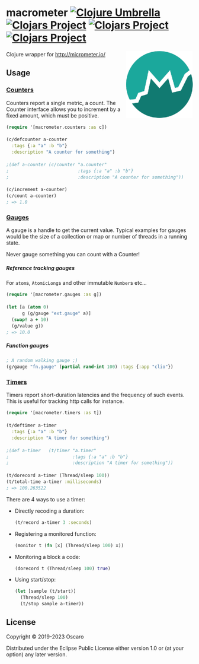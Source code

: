 # macrometer [![Clojure Umbrella](https://github.com/oscaro/macrometer/actions/workflows/clojure.yml/badge.svg?branch=master)](https://github.com/oscaro/macrometer/actions/workflows/clojure.yml) [![Clojars Project](https://img.shields.io/clojars/v/com.oscaro/macrometer.core.svg)](https://clojars.org/com.oscaro/macrometer.core) [![Clojars Project](https://img.shields.io/clojars/v/com.oscaro/macrometer.jmx.svg)](https://clojars.org/com.oscaro/macrometer.jmx) [![Clojars Project](https://img.shields.io/clojars/v/com.oscaro/macrometer.prometheus.svg)](https://clojars.org/com.oscaro/macrometer.prometheus)

<a href="https://github.com/oscaro/macrometer"><img
  src="https://raw.githubusercontent.com/oscaro/macrometer/master/.github/logo.png"
  height="180" align="right"></a>

Clojure wrapper for http://micrometer.io/

## Usage

### [Counters](http://micrometer.io/docs/concepts#_counters)

Counters report a single metric, a count.
The Counter interface allows you to increment by a fixed amount, which must be positive.

```clojure
(require '[macrometer.counters :as c])

(c/defcounter a-counter
  :tags {:a "a" :b "b"}
  :description "A counter for something")

;(def a-counter (c/counter "a.counter" 
;                          :tags {:a "a" :b "b"}
;                          :description "A counter for something")) 
  
(c/increment a-counter)
(c/count a-counter)
; => 1.0
```

### [Gauges](http://micrometer.io/docs/concepts#_gauges)

A gauge is a handle to get the current value.
Typical examples for gauges would be the size of a collection or map or number of threads in a running state.

Never gauge something you can count with a Counter!

##### Reference tracking gauges
For `atom`s, `AtomicLong`s and other immutable `Number`s etc...

```clojure
(require '[macrometer.gauges :as g])

(let [a (atom 0)
      g (g/gauge "ext.gauge" a)]
  (swap! a + 10)
  (g/value g))
; => 10.0
```

##### Function gauges 

```clojure
; A random walking gauge ;)
(g/gauge "fn.gauge" (partial rand-int 100) :tags {:app "clio"})
```

### [Timers](http://micrometer.io/docs/concepts#_timers)

Timers report short-duration latencies and the frequency of such events.
This is useful for tracking http calls for instance.

```clojure
(require '[macrometer.timers :as t])

(t/deftimer a-timer
  :tags {:a "a" :b "b"}
  :description "A timer for something")

;(def a-timer   (t/timer "a.timer" 
;                        :tags {:a "a" :b "b"}
;                        :description "A timer for something")) 
  
(t/dorecord a-timer (Thread/sleep 100))
(t/total-time a-timer :milliseconds)
; => 100.263522
```

There are 4 ways to use a timer:

  * Directly recoding a duration:
  
    ```clojure
    (t/record a-timer 3 :seconds)
    ```
  
  * Registering a monitored function:

    ```clojure
    (monitor t (fn [x] (Thread/sleep 100) x))
    ```

  * Monitoring a block a code:

    ```clojure
    (dorecord t (Thread/sleep 100) true)
    ```

  * Using start/stop:
  
    ```clojure
    (let [sample (t/start)]
      (Thread/sleep 100)
      (t/stop sample a-timer))
    ```

## License

Copyright © 2019-2023 Oscaro

Distributed under the Eclipse Public License either version 1.0 or (at
your option) any later version.
